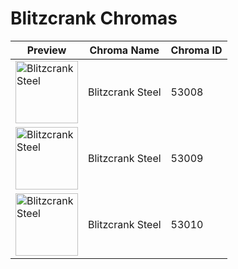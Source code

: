 # Blitzcrank Chromas

| Preview | Chroma Name | Chroma ID |
|---|---|---|
| <img src='https://raw.communitydragon.org/latest/plugins/rcp-be-lol-game-data/global/default/v1/champion-chroma-images/53/53008.png' alt='Blitzcrank Steel' width='100'> | Blitzcrank Steel | 53008 |
| <img src='https://raw.communitydragon.org/latest/plugins/rcp-be-lol-game-data/global/default/v1/champion-chroma-images/53/53009.png' alt='Blitzcrank Steel' width='100'> | Blitzcrank Steel | 53009 |
| <img src='https://raw.communitydragon.org/latest/plugins/rcp-be-lol-game-data/global/default/v1/champion-chroma-images/53/53010.png' alt='Blitzcrank Steel' width='100'> | Blitzcrank Steel | 53010 |
